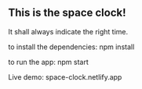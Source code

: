 ## This is the space clock!
It shall always indicate the right time.

to install the dependencies: 
npm install 

to run the app: 
npm start


Live demo: space-clock.netlify.app
